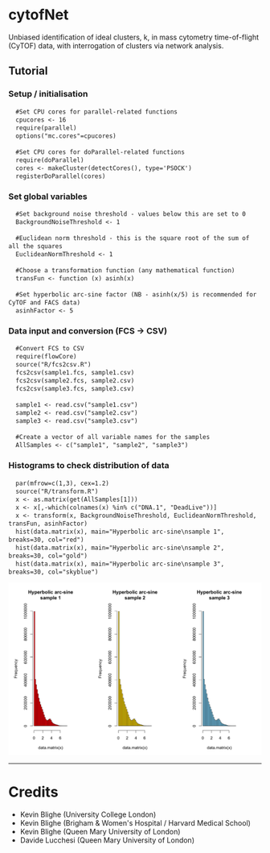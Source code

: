 # cytofNet
Unbiased identification of ideal clusters, k, in mass cytometry time-of-flight (CyTOF) data, with interrogation of clusters via network analysis.
<h2>Tutorial</h2>

<h3>Setup / initialisation</h3>

```{r}
  #Set CPU cores for parallel-related functions
  cpucores <- 16
  require(parallel)
  options("mc.cores"=cpucores)

  #Set CPU cores for doParallel-related functions
  require(doParallel)
  cores <- makeCluster(detectCores(), type='PSOCK')
  registerDoParallel(cores)
```

<h3>Set global variables</h3>

```{r}
  #Set background noise threshold - values below this are set to 0
  BackgroundNoiseThreshold <- 1

  #Euclidean norm threshold - this is the square root of the sum of all the squares
  EuclideanNormThreshold <- 1

  #Choose a transformation function (any mathematical function)
  transFun <- function (x) asinh(x)

  #Set hyperbolic arc-sine factor (NB - asinh(x/5) is recommended for CyTOF and FACS data)
  asinhFactor <- 5
```

<h3>Data input and conversion (FCS -> CSV)</h3>

```{r}
  #Convert FCS to CSV
  require(flowCore)
  source("R/fcs2csv.R")
  fcs2csv(sample1.fcs, sample1.csv)
  fcs2csv(sample2.fcs, sample2.csv)
  fcs2csv(sample3.fcs, sample3.csv)
  
  sample1 <- read.csv("sample1.csv")
  sample2 <- read.csv("sample2.csv")
  sample3 <- read.csv("sample3.csv")

  #Create a vector of all variable names for the samples
  AllSamples <- c("sample1", "sample2", "sample3")
```

<h3>Histograms to check distribution of data</h3>

```{r}
  par(mfrow=c(1,3), cex=1.2)
  source("R/transform.R")
  x <- as.matrix(get(AllSamples[1]))
  x <- x[,-which(colnames(x) %in% c("DNA.1", "DeadLive"))]
  x <- transform(x, BackgroundNoiseThreshold, EuclideanNormThreshold, transFun, asinhFactor)
  hist(data.matrix(x), main="Hyperbolic arc-sine\nsample 1", breaks=30, col="red")
  hist(data.matrix(x), main="Hyperbolic arc-sine\nsample 2", breaks=30, col="gold")
  hist(data.matrix(x), main="Hyperbolic arc-sine\nsample 3", breaks=30, col="skyblue")
```
<img src="images/checkDistribution.png"></img>

<hr>

<h1>Credits</h1>
<ul>
  <li>Kevin Blighe (University College London)</li>
  <li>Kevin Blighe (Brigham & Women's Hospital / Harvard Medical School)</li>
  <li>Kevin Blighe (Queen Mary University of London)</li>
  <li>Davide Lucchesi (Queen Mary University of London)</li>
</ul>
